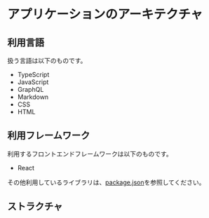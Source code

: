 <!-- このファイルはdocs/rules以下のファイルによって自動生成されます。直接書き込むことを禁止します。編集したい場合は、docs/rules以下のファイルを編集し、scriptを実行してください。 -->

# アプリケーションのアーキテクチャ

## 利用言語

扱う言語は以下のものです。

- TypeScript
- JavaScript
- GraphQL
- Markdown
- CSS
- HTML

## 利用フレームワーク

利用するフロントエンドフレームワークは以下のものです。

- React

その他利用しているライブラリは、[package.json](/package.json)を参照してください。

## ストラクチャ
